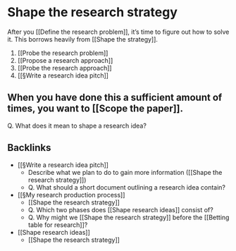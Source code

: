 # Shape the research strategy
After you [[Define the research problem]], it’s time to figure out how to solve it. This borrows heavily from [[Shape the strategy]].

1. [[Probe the research problem]]
2. [[Propose a research approach]]
3. [[Probe the research approach]]
4. [[§Write a research idea pitch]]

When you have done this a sufficient amount of times, you want to [[Scope the paper]].
---
Q. What does it mean to shape a research idea?



## Backlinks
* [[§Write a research idea pitch]]
	* Describe what we plan to do to gain more information ([[Shape the research strategy]])
	* Q. What should a short document outlining a research idea contain?
* [[§My research production process]]
	* [[Shape the research strategy]]
	* Q. Which two phases does [[Shape research ideas]] consist of?
	* Q. Why might we [[Shape the research strategy]] before the [[Betting table for research]]?
* [[Shape research ideas]]
	* [[Shape the research strategy]]

<!-- {BearID:2622689D-7B7C-4B62-ABEF-768770AE83FE-469-0000001FC3DF6E78} -->
